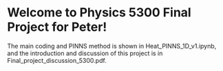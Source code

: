 # Welcome to Physics 5300 Final Project for Peter!

The main coding and PINNS method is shown in Heat_PINNS_1D_v1.ipynb, and the introduction and discussion of this project is in Final_project_discussion_5300.pdf.
